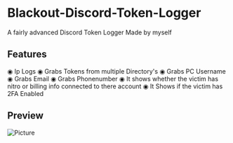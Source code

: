 # Blackout-Discord-Token-Logger
A fairly advanced Discord Token Logger Made by myself

## Features
◉ Ip Logs
◉ Grabs Tokens from multiple Directory's 
◉ Grabs PC Username
◉ Grabs Email
◉ Grabs Phonenumber
◉ It shows whether the victim has nitro or billing info connected to there account
◉ It Shows if the victim has 2FA Enabled


## Preview
![Picture](https://cdn.discordapp.com/attachments/847548138020667405/849344630894231602/unknown.png)
